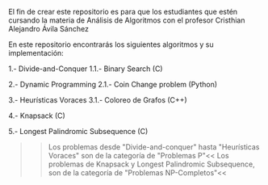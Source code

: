 El fin de crear este repositorio es para que los estudiantes que estén cursando la materia de Análisis de Algoritmos con el profesor Cristhian Alejandro Ávila Sánchez

En este repositorio encontrarás los siguientes algoritmos y su implementación:

1.- Divide-and-Conquer
  1.1.- Binary Search (C)
  
2.- Dynamic Programming
  2.1.- Coin Change problem (Python)
  
3.- Heurísticas Voraces
  3.1.- Coloreo de Grafos (C++)
  
4.- Knapsack (C)

5.- Longest Palindromic Subsequence (C)

>>Los problemas desde "Divide-and-conquer" hasta "Heurísticas Voraces" son de la categoría de "Problemas P"<<
>>Los problemas de Knapsack y Longest Palindromic Subsequence, son de la categoría de "Problemas NP-Completos"<<
